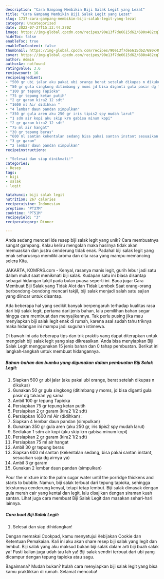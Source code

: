 ```yaml
---
description: "Cara Gampang Membikin Biji Salak Legit yang Lezat"
title: "Cara Gampang Membikin Biji Salak Legit yang Lezat"
slug: 1737-cara-gampang-membikin-biji-salak-legit-yang-lezat
category: Uncategorized
date: 2022-07-27T15:32:44.270Z
image: https://img-global.cpcdn.com/recipes/90e13f7de6615d62/680x482cq70/biji-salak-legit-foto-resep-utama.jpg
hideToc: false
enableToc: true
enableTocContent: false
thumbnail: https://img-global.cpcdn.com/recipes/90e13f7de6615d62/680x482cq70/biji-salak-legit-foto-resep-utama.jpg
cover: https://img-global.cpcdn.com/recipes/90e13f7de6615d62/680x482cq70/biji-salak-legit-foto-resep-utama.jpg
author: Admin
authorAv: notfound
ratingvalue: 3.6
reviewcount: 16
recipeingredient:
- "500 gr ubi jalar aku pakai ubi orange berat setelah dikupas n dikukus"
- "50 gr gula singkong ditimbang y moms jd bisa diganti gula pasir dg takaran yg sama"
- "100 gr tepung Tapioka"
- "75 gr tepung ketan putih"
- "2 gr garam kira2 12 sdt"
- "1600 ml Air didihkan "
- "4 lembar daun pandan simpulkan"
- "350 gr gula aren aku 250 gr iris tipis2 spy mudah larut"
- "1 sdm air kopi aku skip krn gabisa minum kopi"
- "2 gr garam kira2 12 sdt"
- "75 ml air hangat"
- "30 gr tepung beras"
- "600 ml santan kekentalan sedang bisa pakai santan instant sesuaikan saja dg airnya ya"
- "3 gr garam"
- "2 lembar daun pandan simpulkan"
recipeinstructions:

- "Selesai dan siap dinikmati!"
categories:
- Resep
tags:
- biji
- salak
- legit

katakunci: biji salak legit 
nutrition: 267 calories
recipecuisine: Indonesian
preptime: "PT37M"
cooktime: "PT51M"
recipeyield: "3"
recipecategory: Dinner

---
```





Anda sedang mencari ide resep biji salak legit yang unik? Cara membuatnya sangat gampang. Kalau keliru mengolah maka hasilnya tidak akan memuaskan dan justru cenderung tidak enak. Padahal biji salak legit yang enak seharusnya memiliki aroma dan cita rasa yang mampu memancing selera Kita.





JAKARTA, KOMPAS.com - Kenyal, rasanya manis legit, gurih lebur jadi satu dalam mulut saat menikmati biji salak. Kudapan satu ini biasa disantap sebagai hidangan takjil pada bulan puasa seperti ini. Baca juga: Cara Membuat Biji Salak yang Tidak Alot dan Tidak Lembek Saat orang-orang berbondong-bondong mencari takjil, biji salak menjadi salah satu sajian yang diincar untuk disantap.

Ada beberapa hal yang sedikit banyak berpengaruh terhadap kualitas rasa dari biji salak legit, pertama dari jenis bahan, lalu pemilihan bahan segar hingga cara membuat dan menyajikannya. Tak perlu pusing jika mau menyiapkan biji salak legit enak di rumah, karena asal sudah tahu triknya maka hidangan ini mampu jadi suguhan istimewa.






Di bawah ini ada beberapa tips dan trik praktis yang dapat diterapkan untuk mengolah biji salak legit yang siap dikreasikan. Anda bisa menyiapkan Biji Salak Legit menggunakan 15 jenis bahan dan 0 tahap pembuatan. Berikut ini langkah-langkah untuk membuat hidangannya.

<!--inarticleads1-->

##### Bahan-bahan dan bumbu yang digunakan dalam pembuatan Biji Salak Legit:

1. Siapkan 500 gr ubi jalar (aku pakai ubi orange, berat setelah dikupas n dikukus)
1. Gunakan 50 gr gula singkong (ditimbang y moms, jd bisa diganti gula pasir dg takaran yg sama
1. Ambil 100 gr tepung Tapioka
1. Persiapkan 75 gr tepung ketan putih
1. Persiapkan 2 gr garam (kira2 1/2 sdt)
1. Persiapkan 1600 ml Air (didihkan) :
1. Siapkan 4 lembar daun pandan (simpulkan)
1. Gunakan 350 gr gula aren (aku 250 gr, iris tipis2 spy mudah larut)
1. Sediakan 1 sdm air kopi (aku skip krn gabisa minum kopi)
1. Persiapkan 2 gr garam (kira2 1/2 sdt)
1. Persiapkan 75 ml air hangat
1. Ambil 30 gr tepung beras
1. Siapkan 600 ml santan (kekentalan sedang, bisa pakai santan instant, sesuaikan saja dg airnya ya)
1. Ambil 3 gr garam
1. Gunakan 2 lembar daun pandan (simpulkan)


Pour the mixture into the palm sugar water until the porridge thickens and starts to bubble. Namun, biji salak terbuat dari tepung tapioka, sehingga teksturnya cenderung kenyal, tetapi tetap lembut. Biji salak dimasak dengan gula merah cair yang kental dan legit, lalu disajikan dengan siraman kuah santan. Lihat juga cara membuat Biji Salak Legit dan masakan sehari-hari lainnya. 

<!--inarticleads2-->

##### Cara buat Biji Salak Legit:


1. Selesai dan siap dihidangkan!

Dengan memakai Cookpad, kamu menyetujui Kebijakan Cookie dan Ketentuan Pemakaian. Kali ini aku akan share resep biji salak yang legit dan lembut. Biji salak yang aku maksud bukan biji salak dalam arti biji buah salak ya! Pasti kalian juga udah tau lah ya! Biji salak sendiri terbuat dari ubi yang dicampur dengan tepung tapioka atau sagu. 

Bagaimana? Mudah bukan? Itulah cara menyiapkan biji salak legit yang bisa kamu praktikkan di rumah. Selamat mencoba!
